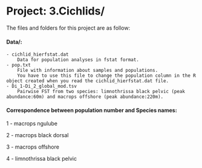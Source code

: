 
# Project: 3.Cichlids/

The files and folders for this project are as follow:

#### Data/:
	- cichlid_hierfstat.dat 
		Data for population analyses in fstat format.
	- pop.txt 
		File with information about samples and populations. 
		You have to use this file to change the population column in the R object created when you read the cichlid_hierfstat.dat file.
	- Di_1-Di_2_global_mod.tsv 
		Pairwise FST from two species: limnothrissa black pelvic (peak abundance:60m) and macrops offshore (peak abundance:220m).


#### Correspondence between population number and Species names:
1 - macrops ngulube

2 - macrops black dorsal

3 - macrops offshore

4 - limnothrissa black pelvic

